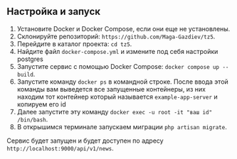 ## Настройка и запуск

1. Установите Docker и Docker Compose, если они еще не установлены.
2. Склонируйте репозиторий: `https://github.com/Maga-Gazdiev/tz5`.
3. Перейдите в каталог проекта: `cd tz5`.
4. Найдите файл `docker-compose.yml` и измените под себя настройки postgres  
5. Запустите сервис с помощью Docker Compose: `docker compose up --build`.
6. Запустите команду `docker ps` в командной строке. После ввода этой команды вам выведется все запущенные контейнеры, из них находим тот контейнер который называется `example-app-server` и копируем его id
7. Далее запустите эту команду `docker exec -u root -it "ваш id" /bin/bash`.
8. В открышимся терминале запускаем миграции `php artisan migrate`.

Сервис будет запущен и будет доступен по адресу `http://localhost:9000/api/v1/news`.